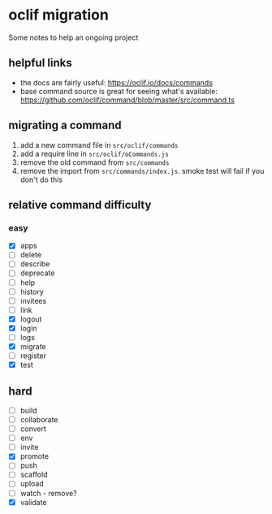 # oclif migration

Some notes to help an ongoing project

## helpful links

- the docs are fairly useful: https://oclif.io/docs/commands
- base command source is great for seeing what's available: https://github.com/oclif/command/blob/master/src/command.ts

## migrating a command

1. add a new command file in `src/oclif/commands`
2. add a require line in `src/oclif/oCommands.js`
3. remove the old command from `src/commands`
4. remove the import from `src/commands/index.js`. smoke test will fail if you don't do this

## relative command difficulty

### easy

- [x] apps
- [ ] delete
- [ ] describe
- [ ] deprecate
- [ ] help
- [ ] history
- [ ] invitees
- [ ] link
- [x] logout
- [x] login
- [ ] logs
- [x] migrate
- [ ] register
- [x] test

## hard

- [ ] build
- [ ] collaborate
- [ ] convert
- [ ] env
- [ ] invite
- [x] promote
- [ ] push
- [ ] scaffold
- [ ] upload
- [ ] watch - remove?
- [x] validate
